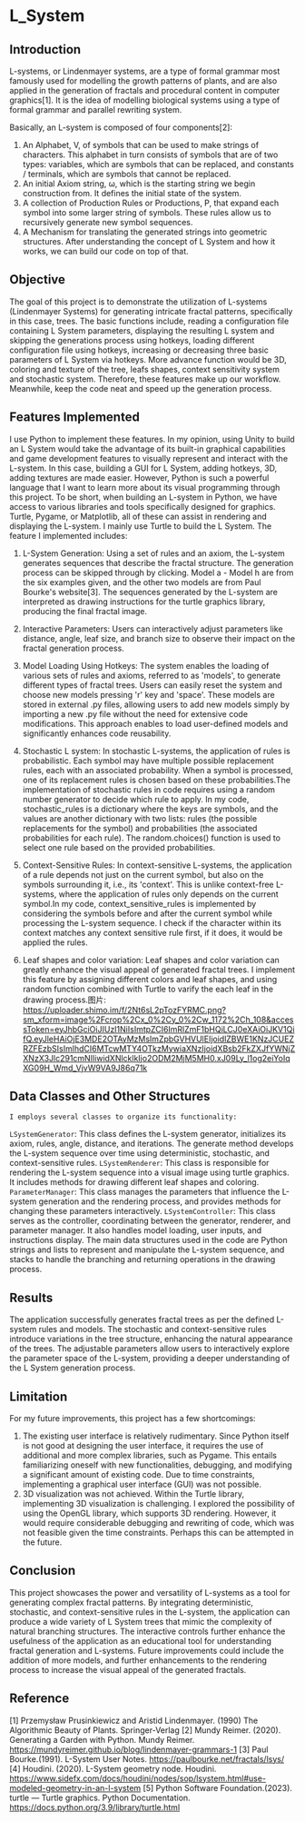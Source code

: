 # L_System

## Introduction
L-systems, or Lindenmayer systems, are a type of formal grammar most famously used for modelling the growth patterns of plants, and are also applied in the generation of fractals and procedural content in computer graphics[1]. It is the idea of modelling biological systems using a type of formal grammar and parallel rewriting system. 

Basically, an L-system is composed of four components[2]:

1. An Alphabet, V, of symbols that can be used to make strings of characters. This alphabet in turn consists of symbols that are of two types: variables, which are symbols that can be replaced, and constants / terminals, which are symbols that cannot be replaced.
2. An initial Axiom string, ω, which is the starting string we begin construction from. It defines the initial state of the system.
3. A collection of Production Rules or Productions, P, that expand each symbol into some larger string of symbols. These rules allow us to recursively generate new symbol sequences.
4. A Mechanism for translating the generated strings into geometric structures. 
After understanding the concept of L System and how it works, we can build our code on top of that.

## Objective
The goal of this project is to demonstrate the utilization of L-systems (Lindenmayer Systems) for generating intricate fractal patterns, specifically in this case, trees. The basic functions include, reading a configuration file containing L System parameters, displaying the resulting L system and skipping the generations process using hotkeys, loading different configuration file using hotkeys, increasing or decreasing three basic parameters of L System via hotkeys. More advance function would be 3D, coloring and texture of the tree, leafs shapes, context sensitivity system and stochastic system. Therefore, these features make up our workflow. 
Meanwhile, keep the code neat and speed up the generation process.

## Features Implemented
I use Python to implement these features. In my opinion, using Unity to build an L System would take the advantage of its built-in graphical capabilities and game development features to visually represent and interact with the L-system. In this case, building a GUI for L System, adding hotkeys, 3D, adding textures are made easier.  However,  Python is such a powerful language that I want to learn more about its visual programming through this project. To be short, when building an L-system in Python, we have access to various libraries and tools specifically designed for graphics. Turtle, Pygame, or Matplotlib, all of these can assist in rendering and displaying the L-system. I mainly use Turtle to build the L System.
The feature I implemented includes:

1. L-System Generation: Using a set of rules and an axiom, the L-system generates sequences that describe the fractal structure. The generation process can be skipped through by clicking.  Model a - Model h are from the six examples given, and the other two models are from Paul Bourke's website[3]. The sequences generated by the L-system are interpreted as drawing instructions for the turtle graphics library, producing the final fractal image.

2. Interactive Parameters: Users can interactively adjust parameters like distance, angle, leaf size, and branch size to observe their impact on the fractal generation process.


3. Model Loading Using Hotkeys: The system enables the loading of various sets of rules and axioms, referred to as 'models', to generate different types of fractal trees. Users can easily reset the system and choose new models pressing 'r' key and 'space'. These models are stored in external .py files, allowing users to add new models simply by importing a new .py file without the need for extensive code modifications. This approach enables to load user-defined models and significantly enhances code reusability.


4. Stochastic L system: In stochastic L-systems, the application of rules is probabilistic. Each symbol may have multiple possible replacement rules, each with an associated probability. When a symbol is processed, one of its replacement rules is chosen based on these probabilities.The implementation of stochastic rules in code requires using a random number generator to decide which rule to apply. In my code,  stochastic_rules  is a dictionary where the keys are symbols, and the values are another dictionary with two lists: rules (the possible replacements for the symbol) and probabilities (the associated probabilities for each rule). The  random.choices() function is used to select one rule based on the provided probabilities.

5. Context-Sensitive Rules: In context-sensitive L-systems, the application of a rule depends not just on the current symbol, but also on the symbols surrounding it, i.e., its 'context'. This is unlike context-free L-systems, where the application of rules only depends on the current symbol.In my code,  context_sensitive_rules  is implemented by considering the symbols before and after the current symbol while processing the L-system sequence. I check if the character within its context matches any context sensitive rule first, if it does, it would be applied the rules.


6. Leaf shapes and color variation:
Leaf shapes and color variation can greatly enhance the visual appeal of generated fractal trees. I  implement this feature by assigning different colors and leaf shapes,  and using random function combined with Turtle to varify the each leaf in the drawing process.图片: https://uploader.shimo.im/f/2Nt6sL2pTozFYRMC.png?sm_xform=image%2Fcrop%2Cx_0%2Cy_0%2Cw_1172%2Ch_108&accessToken=eyJhbGciOiJIUzI1NiIsImtpZCI6ImRlZmF1bHQiLCJ0eXAiOiJKV1QifQ.eyJleHAiOjE3MDE2OTAyMzMsImZpbGVHVUlEIjoidlZBWE1KNzJCUEZRZFEzbSIsImlhdCI6MTcwMTY4OTkzMywiaXNzIjoidXBsb2FkZXJfYWNjZXNzX3Jlc291cmNlIiwidXNlcklkIjo2ODM2MjM5MH0.xJ09Ly_l1og2eiYoIqXG09H_Wmd_VjvW9VA9J86q71k


## Data Classes and Other Structures
    I employs several classes to organize its functionality:
`LSystemGenerator`: This class defines the L-system generator, initializes its axiom, rules, angle, distance, and iterations. The generate method develops the L-system sequence over time using deterministic, stochastic, and context-sensitive rules.
`LSystemRenderer`: This class is responsible for rendering the L-system sequence into a visual image using turtle graphics. It includes methods for drawing different leaf shapes and coloring.
`ParameterManager`: This class manages the parameters that influence the L-system generation and the rendering process, and provides methods for changing these parameters interactively.
`LSystemController`: This class serves as the controller, coordinating between the generator, renderer, and parameter manager. It also handles model loading, user inputs, and instructions display.
The main data structures used in the code are Python strings and lists to represent and manipulate the L-system sequence, and stacks to handle the branching and returning operations in the drawing process.

## Results
The application successfully generates fractal trees as per the defined L-system rules and models. The stochastic and context-sensitive rules introduce variations in the tree structure, enhancing the natural appearance of the trees. The adjustable parameters allow users to interactively explore the parameter space of the L-system, providing a deeper understanding of the L System generation process.

## Limitation
For my future improvements, this project has a few shortcomings:
1. The existing user interface is relatively rudimentary. Since Python itself is not good at designing the user interface, it requires the use of additional and more complex libraries, such as Pygame. This entails familiarizing oneself with new functionalities, debugging, and modifying a significant amount of existing code. Due to time constraints, implementing a graphical user interface (GUI) was not possible.
2. 3D visualization was not achieved. Within the Turtle library, implementing 3D visualization is challenging. I explored the possibility of using the OpenGL library, which supports 3D rendering. However, it would require considerable debugging and rewriting of code, which was not feasible given the time constraints. Perhaps this can be attempted in the future.

## Conclusion
This project showcases the power and versatility of L-systems as a tool for generating complex fractal patterns. By integrating deterministic, stochastic, and context-sensitive rules in the L-system, the application can produce a wide variety of L System trees that mimic the complexity of natural branching structures. The interactive controls further enhance the usefulness of the application as an educational tool for understanding fractal generation and L-systems. Future improvements could include the addition of more models, and further enhancements to the rendering process to increase the visual appeal of the generated fractals.

## Reference
[1] Przemysław Prusinkiewicz and Aristid Lindenmayer. (1990) The Algorithmic Beauty of Plants. Springer-Verlag
[2] Mundy Reimer. (2020). Generating a Garden with Python. Mundy Reimer. https://mundyreimer.github.io/blog/lindenmayer-grammars-1
[3] Paul Bourke.(1991). L-System User Notes. https://paulbourke.net/fractals/lsys/
[4] Houdini. (2020). L-System geometry node. Houdini. https://www.sidefx.com/docs/houdini/nodes/sop/lsystem.html#use-modeled-geometry-in-an-l-system
[5] Python Software Foundation.(2023). turtle — Turtle graphics. Python Documentation. https://docs.python.org/3.9/library/turtle.html

